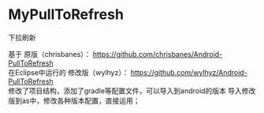 # MyPullToRefresh
下拉刷新

基于 原版（chrisbanes）： https://github.com/chrisbanes/Android-PullToRefresh  
                            在Eclipse中运行的
     修改版（wylhyz）：   https://github.com/wylhyz/Android-PullToRefresh          
                            修改了项目结构，添加了gradle等配置文件，可以导入到android的版本
导入修改版到as中，修改各种版本配置，直接运用；
